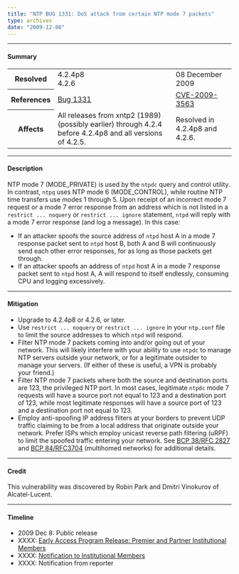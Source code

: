```yaml
---
title: "NTP BUG 1331: DoS attack from certain NTP mode 7 packets"
type: archives
date: "2009-12-08"
---
```


* * *

#### Summary

<table>
  <tbody>
	<tr>
		<th><b>Resolved</b></th>
		<td>4.2.4p8<br> 4.2.6</td>
		<td>08 December 2009</td>
	</tr>
	<tr>
		<th><b>References</b></th>
		<td><a href="https://bugs.ntp.org/show_bug.cgi?id=1331">Bug 1331</a></td>
		<td><a href="https://nvd.nist.gov/vuln/detail/CVE-2009-3563">CVE-2009-3563</a></td>
	</tr>
	<tr>
		<th><b>Affects</b></th>
		<td>All releases from xntp2 (1989) (possibly earlier) through 4.2.4 before 4.2.4p8 and all versions of 4.2.5.</td>
		<td>Resolved in 4.2.4p8 and 4.2.6.</td>
	</tr>
  </tbody>	
</table>

* * *
    
#### Description 

NTP mode 7 (MODE_PRIVATE) is used by the `ntpdc` query and control utility. In contrast, `ntpq` uses NTP mode 6 (MODE_CONTROL), while routine NTP time transfers use modes 1 through 5. Upon receipt of an incorrect mode 7 request or a mode 7 error response from an address which is not listed in a `restrict ... noquery` or `restrict ... ignore` statement, `ntpd` will reply with a mode 7 error response (and log a message). In this case:

   * If an attacker spoofs the source address of `ntpd` host A in a mode 7 response packet sent to `ntpd` host B, both A and B will continuously send each other error responses, for as long as those packets get through.
   * If an attacker spoofs an address of `ntpd` host A in a mode 7 response packet sent to `ntpd` host A, A will respond to itself endlessly, consuming CPU and logging excessively. 

* * *
    
#### Mitigation

* Upgrade to 4.2.4p8 or 4.2.6, or later.
* Use `restrict ... noquery` or `restrict ... ignore` in your `ntp.conf` file to limit the source addresses to which `ntpd` will respond.
* Filter NTP mode 7 packets coming into and/or going out of your network. This will likely interfere with your ability to use `ntpdc` to manage NTP servers outside your network, or for a legitimate outsider to manage your servers. (If either of these is useful, a VPN is probably your friend.)
* Filter NTP mode 7 packets where both the source and destination ports are 123, the privileged NTP port. In most cases, legitimate `ntpdc` mode 7 requests will have a source port not equal to 123 and a destination port of 123, while most legitimate responses will have a source port of 123 and a destination port not equal to 123.
* Employ anti-spoofing IP address filters at your borders to prevent UDP traffic claiming to be from a local address that originate outside your network. Prefer ISPs which employ unicast reverse path filtering (uRPF) to limit the spoofed traffic entering your network. See [BCP 38/RFC 2827](https://www.rfc-editor.org/rfc/rfc2827) and [BCP 84/RFC3704](https://www.rfc-editor.org/rfc/rfc3704) (multihomed networks) for additional details. 

* * *

#### Credit

This vulnerability was discovered by Robin Park and Dmitri Vinokurov of Alcatel-Lucent.

* * *

#### Timeline

* 2009 Dec 8: Public release
* XXXX: [Early Access Program Release: Premier and Partner Institutional Members](https://www.nwtime.org/membership/benefits/)
* XXXX: [Notification to Institutional Members](https://www.nwtime.org/membership/benefits/)
* XXXX: Notification from reporter